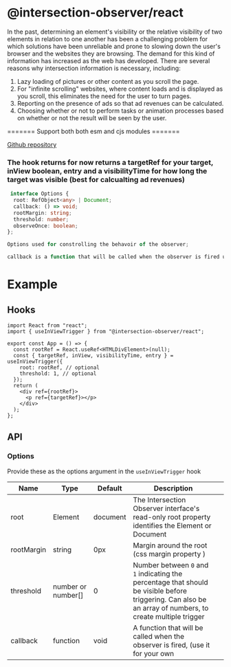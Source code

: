 # @intersection-observer/react

In the past, determining an element's visibility or the relative visibility of two elements in relation to one another has been a challenging problem for which solutions have been unreliable and prone to slowing down the user's browser and the websites they are browsing. The demand for this kind of information has increased as the web has developed. There are several reasons why intersection information is necessary, including:

1. Lazy loading of pictures or other content as you scroll the page.
2. For "infinite scrolling" websites, where content loads and is displayed as you scroll, this eliminates the need for the user to turn pages.
3. Reporting on the presence of ads so that ad revenues can be calculated.
4. Choosing whether or not to perform tasks or animation processes based on whether or not the result will be seen by the user.

======= Support both both esm and cjs modules =======

[Github repository](https://github.com/Humed-Muhammad/react-net)

### The hook returns for now returns a targetRef for your target, inView boolean, entry and a visibilityTime for how long the target was visible (best for calcualting ad revenues)

```ts
 interface Options {
  root: RefObject<any> | Document;
  callback: () => void;
  rootMargin: string;
  threshold: number;
  observeOnce: boolean;
};

Options used for constrolling the behavoir of the observer;

callback is a function that will be called when the observer is fired use it for your own logic.

```

# Example

## Hooks

```tsx
import React from "react";
import { useInViewTrigger } from "@intersection-observer/react";

export const App = () => {
  const rootRef = React.useRef<HTMLDivElement>(null);
  const { targetRef, inView, visibilityTime, entry } = useInViewTrigger({
    root: rootRef, // optional
    threshold: 1, // optional
  });
  return (
    <div ref={rootRef}>
      <p ref={targetRef}></p>
    </div>
  );
};
```

## API

### Options

Provide these as the options argument in the `useInViewTrigger` hook

| Name       | Type               | Default  | Description                                                                                                                                                |     |
| ---------- | ------------------ | -------- | ---------------------------------------------------------------------------------------------------------------------------------------------------------- | --- |
| root       | Element            | document | The Intersection Observer interface's read-only root property identifies the Element or Document                                                           |     |
| rootMargin | string             | 0px      | Margin around the root (css margin property )                                                                                                              |     |
| threshold  | number or number[] | 0        | Number between `0` and `1` indicating the percentage that should be visible before triggering. Can also be an array of numbers, to create multiple trigger |     |
| callback   | function           | void     | A function that will be called when the observer is fired, (use it for your own                                                                            |     |
